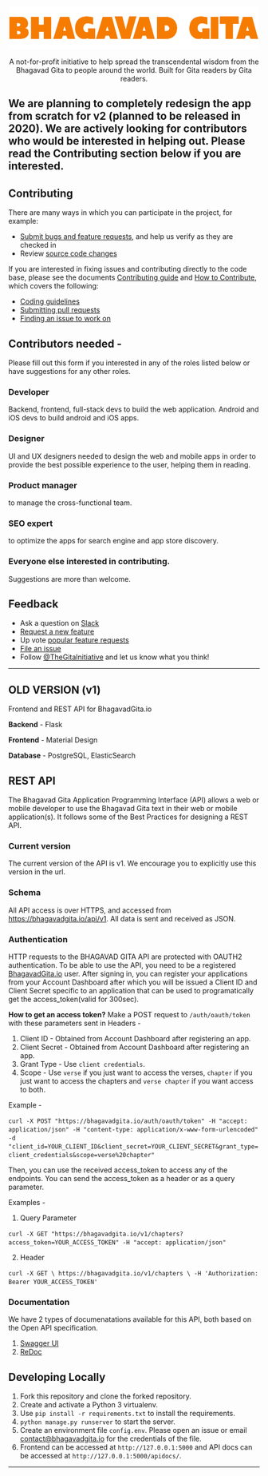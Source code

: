 <p align="center">
  <a href="https://bhagavadgita.io">
    <img src="app/static/images/app/gita.png" alt="Bhagavad Gita" width="500">
  </a>
</p>

<p align="center">
  A not-for-profit initiative to help spread the transcendental wisdom from the Bhagavad Gita to people around the world. Built for Gita readers by Gita readers.
</p>

## We are planning to completely redesign the app from scratch for v2 (planned to be released in 2020). We are actively looking for contributors who would be interested in helping out. Please read the Contributing section below if you are interested.

## Contributing

There are many ways in which you can participate in the project, for example:

* [Submit bugs and feature requests](https://github.com/gita/BhagavadGita/issues), and help us verify as they are checked in
* Review [source code changes](https://github.com/gita/BhagavadGita/pulls)

If you are interested in fixing issues and contributing directly to the code base,
please see the documents [Contributing guide](https://github.com/gita/BhagavadGita/blob/master/CONTRIBUTING.md) and [How to Contribute](https://github.com/gita/BhagavadGita/wiki/How-to-Contribute), which covers the following:

* [Coding guidelines](https://github.com/gita/BhagavadGita/wiki/Coding-Guidelines)
* [Submitting pull requests](https://github.com/gita/BhagavadGita/wiki/How-to-Contribute#pull-requests)
* [Finding an issue to work on](https://github.com/gita/BhagavadGita/wiki/How-to-Contribute#where-to-contribute)

## Contributors needed -
Please fill out this form if you interested in any of the roles listed below or have suggestions for any other roles.

### Developer
Backend, frontend, full-stack devs to build the web application. Android and iOS devs to build android and iOS apps.

### Designer
UI and UX designers needed to design the web and mobile apps in order to provide the best possible experience to the user, helping them in reading.

### Product manager
to manage the cross-functional team.

### SEO expert
to optimize the apps for search engine and app store discovery.

### Everyone else interested in contributing.
Suggestions are more than welcome.

## Feedback

* Ask a question on [Slack](https://join.slack.com/t/thegitainitiative/shared_invite/enQtODc2MzAzNzI5MTIyLTZkMGNlNjM2YWQxMTAzZGEwNjMwMzMyMmMzZmU5ZmUzMjllNWVlODU1MzUwMDgxZTIyOGE5ODM5YzgwZTU4ODI)
* [Request a new feature](CONTRIBUTING.md)
* Up vote [popular feature requests](https://github.com/gita/BhagavadGita/issues?q=is%3Aopen+is%3Aissue+label%3Afeature-request+sort%3Areactions-%2B1-desc)
* [File an issue](https://github.com/gita/BhagavadGita/issues)
* Follow [@TheGitaInitiative](https://twitter.com/TheGitaInitiative) and let us know what you think!

---
## OLD VERSION (v1)

Frontend and REST API for BhagavadGita.io

**Backend** - Flask

**Frontend** - Material Design

**Database** - PostgreSQL, ElasticSearch

## REST API

The Bhagavad Gita Application Programming Interface (API) allows a web or mobile developer to use the Bhagavad Gita text in their web or mobile application(s). It follows some of the Best Practices for designing a REST API.

### Current version
The current version of the API is v1. We encourage you to explicitly use this version in the url.

### Schema
All API access is over HTTPS, and accessed from https://bhagavadgita.io/api/v1. All data is sent and received as JSON.

### Authentication
HTTP requests to the BHAGAVAD GITA API are protected with OAUTH2 authentication.
To be able to use the API, you need to be a registered [BhagavadGita.io](https://bhagavadgita.io) user. After signing in, you can register your applications from your Account Dashboard after which you will be issued a Client ID and Client Secret specific to an application that can be used to programatically get the access_token(valid for 300sec).

**How to get an access token?**
Make a POST request to `/auth/oauth/token` with these parameters sent in Headers - 
1. Client ID - Obtained from Account Dashboard after registering an app.
2. Client Secret - Obtained from Account Dashboard after registering an app.
3. Grant Type - Use `client credentials`.
4. Scope - Use `verse` if you just want to access the verses, `chapter` if you just want to access the chapters and `verse chapter` if you want access to both.

Example - 

`curl -X POST "https://bhagavadgita.io/auth/oauth/token" -H "accept: application/json" -H "content-type: application/x-www-form-urlencoded" -d "client_id=YOUR_CLIENT_ID&client_secret=YOUR_CLIENT_SECRET&grant_type=client_credentials&scope=verse%20chapter"`

Then, you can use the received access_token to access any of the endpoints. You can send the access_token as a header or as a query parameter.

Examples -

1. Query Parameter

`curl -X GET "https://bhagavadgita.io/v1/chapters?access_token=YOUR_ACCESS_TOKEN" -H "accept: application/json"`

2. Header

`curl -X GET \
  https://bhagavadgita.io/v1/chapters \
  -H 'Authorization: Bearer YOUR_ACCESS_TOKEN'`

### Documentation

We have 2 types of documenatations available for this API, both based on the Open API specification.
1. [Swagger UI](https://bhagavadgita.io/apidocs/)
2. [ReDoc](https://bhagavadgita.io/docs/)

## Developing Locally

1. Fork this repository and clone the forked repository.
2. Create and activate a Python 3 virtualenv.
3. Use `pip install -r requirements.txt` to install the requirements.
4. `python manage.py runserver` to start the server.
5. Create an environment file `config.env`. Please open an issue or email contact@bhagavadgita.io for the credentials of the file.
6. Frontend can be accessed at `http://127.0.0.1:5000` and API docs can be accessed at `http://127.0.0.1:5000/apidocs/`.

---
